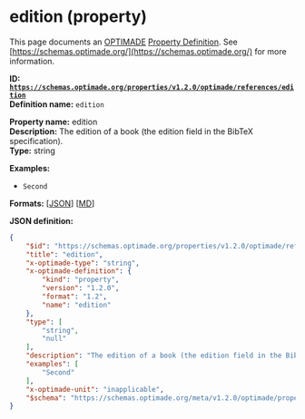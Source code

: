 # edition (property)
This page documents an [OPTIMADE](https://www.optimade.org/) [Property Definition](https://schemas.optimade.org/#definitions). See [https://schemas.optimade.org/](https://schemas.optimade.org/) for more information.

**ID: [`https://schemas.optimade.org/properties/v1.2.0/optimade/references/edition`](https://schemas.optimade.org/properties/v1.2.0/optimade/references/edition)**  
**Definition name:** `edition`

**Property name:** edition  
**Description:** The edition of a book (the edition field in the BibTeX specification).  
**Type:** string  



**Examples:**

- `Second`

**Formats:** [[JSON](edition.json)] [[MD](edition.md)]

**JSON definition:**

``` json
{
    "$id": "https://schemas.optimade.org/properties/v1.2.0/optimade/references/edition",
    "title": "edition",
    "x-optimade-type": "string",
    "x-optimade-definition": {
        "kind": "property",
        "version": "1.2.0",
        "format": "1.2",
        "name": "edition"
    },
    "type": [
        "string",
        "null"
    ],
    "description": "The edition of a book (the edition field in the BibTeX specification).",
    "examples": [
        "Second"
    ],
    "x-optimade-unit": "inapplicable",
    "$schema": "https://schemas.optimade.org/meta/v1.2.0/optimade/property_definition.md"
}
```